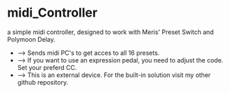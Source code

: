 # midi_Controller

a simple midi controller, designed to work with Meris' Preset Switch and Polymoon Delay.

* --> Sends midi PC's to get acces to all 16 presets.
* --> If you want to use an expression pedal, you need to adjust the code. Set your preferd CC.
* --> This is an external device. For the built-in solution visit my other github repository.
